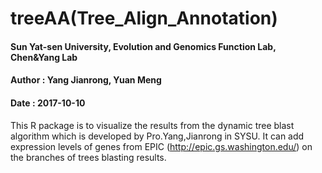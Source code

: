 # treeAA(Tree_Align_Annotation)

#### Sun Yat-sen University, Evolution and Genomics Function Lab, Chen&Yang Lab
#### Author : Yang Jianrong, Yuan Meng
#### Date : 2017-10-10

This R package is to visualize the results from the dynamic tree blast algorithm which is developed by Pro.Yang,Jianrong in SYSU.
It can add expression levels of genes from EPIC (http://epic.gs.washington.edu/) on the branches of trees blasting results.
